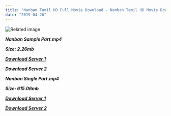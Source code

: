 ```yaml
---
title: "Nanban Tamil HD Full Movie Download - Nanban Tamil HD Movie Download"
date: "2019-04-26"
---
```


![Related image](https://3.bp.blogspot.com/-98XgglZEYMc/TuTiSfBH-eI/AAAAAAAAASg/zYo-KdA6apg/s1600/Nanban_2_Octalarts.jpg)

**_Nanban Sample Part.mp4_**

**_Size: 2.26mb_**

**_[Download Server 1](http://b6.wetransfer.vip/files/{2c088f659142c0283fde3b45bf50b63be20aae7f704a2f0bf67686df6392cb2e}20Actor{2c088f659142c0283fde3b45bf50b63be20aae7f704a2f0bf67686df6392cb2e}20Hits{2c088f659142c0283fde3b45bf50b63be20aae7f704a2f0bf67686df6392cb2e}20Collection/Vijay{2c088f659142c0283fde3b45bf50b63be20aae7f704a2f0bf67686df6392cb2e}20{2c088f659142c0283fde3b45bf50b63be20aae7f704a2f0bf67686df6392cb2e}20Movies{2c088f659142c0283fde3b45bf50b63be20aae7f704a2f0bf67686df6392cb2e}20Collection/Nanban{2c088f659142c0283fde3b45bf50b63be20aae7f704a2f0bf67686df6392cb2e}20(2012)/Nanban{2c088f659142c0283fde3b45bf50b63be20aae7f704a2f0bf67686df6392cb2e}20Mp4{2c088f659142c0283fde3b45bf50b63be20aae7f704a2f0bf67686df6392cb2e}20HD/Nanban{2c088f659142c0283fde3b45bf50b63be20aae7f704a2f0bf67686df6392cb2e}20HD{2c088f659142c0283fde3b45bf50b63be20aae7f704a2f0bf67686df6392cb2e}20Sample.mp4)_**

**_[Download Server 2](http://b6.wetransfer.vip/files/{2c088f659142c0283fde3b45bf50b63be20aae7f704a2f0bf67686df6392cb2e}20Actor{2c088f659142c0283fde3b45bf50b63be20aae7f704a2f0bf67686df6392cb2e}20Hits{2c088f659142c0283fde3b45bf50b63be20aae7f704a2f0bf67686df6392cb2e}20Collection/Vijay{2c088f659142c0283fde3b45bf50b63be20aae7f704a2f0bf67686df6392cb2e}20{2c088f659142c0283fde3b45bf50b63be20aae7f704a2f0bf67686df6392cb2e}20Movies{2c088f659142c0283fde3b45bf50b63be20aae7f704a2f0bf67686df6392cb2e}20Collection/Nanban{2c088f659142c0283fde3b45bf50b63be20aae7f704a2f0bf67686df6392cb2e}20(2012)/Nanban{2c088f659142c0283fde3b45bf50b63be20aae7f704a2f0bf67686df6392cb2e}20Mp4{2c088f659142c0283fde3b45bf50b63be20aae7f704a2f0bf67686df6392cb2e}20HD/Nanban{2c088f659142c0283fde3b45bf50b63be20aae7f704a2f0bf67686df6392cb2e}20HD{2c088f659142c0283fde3b45bf50b63be20aae7f704a2f0bf67686df6392cb2e}20Sample.mp4)_**

**_Nanban Single Part.mp4_**

**_Size: 615.06mb_**

**_[Download Server 1](http://b6.wetransfer.vip/files/{2c088f659142c0283fde3b45bf50b63be20aae7f704a2f0bf67686df6392cb2e}20Actor{2c088f659142c0283fde3b45bf50b63be20aae7f704a2f0bf67686df6392cb2e}20Hits{2c088f659142c0283fde3b45bf50b63be20aae7f704a2f0bf67686df6392cb2e}20Collection/Vijay{2c088f659142c0283fde3b45bf50b63be20aae7f704a2f0bf67686df6392cb2e}20{2c088f659142c0283fde3b45bf50b63be20aae7f704a2f0bf67686df6392cb2e}20Movies{2c088f659142c0283fde3b45bf50b63be20aae7f704a2f0bf67686df6392cb2e}20Collection/Nanban{2c088f659142c0283fde3b45bf50b63be20aae7f704a2f0bf67686df6392cb2e}20(2012)/Nanban{2c088f659142c0283fde3b45bf50b63be20aae7f704a2f0bf67686df6392cb2e}20Mp4{2c088f659142c0283fde3b45bf50b63be20aae7f704a2f0bf67686df6392cb2e}20HD/Nanban{2c088f659142c0283fde3b45bf50b63be20aae7f704a2f0bf67686df6392cb2e}20HD.mp4)_**

**_[Download Server 2](http://b6.wetransfer.vip/files/{2c088f659142c0283fde3b45bf50b63be20aae7f704a2f0bf67686df6392cb2e}20Actor{2c088f659142c0283fde3b45bf50b63be20aae7f704a2f0bf67686df6392cb2e}20Hits{2c088f659142c0283fde3b45bf50b63be20aae7f704a2f0bf67686df6392cb2e}20Collection/Vijay{2c088f659142c0283fde3b45bf50b63be20aae7f704a2f0bf67686df6392cb2e}20{2c088f659142c0283fde3b45bf50b63be20aae7f704a2f0bf67686df6392cb2e}20Movies{2c088f659142c0283fde3b45bf50b63be20aae7f704a2f0bf67686df6392cb2e}20Collection/Nanban{2c088f659142c0283fde3b45bf50b63be20aae7f704a2f0bf67686df6392cb2e}20(2012)/Nanban{2c088f659142c0283fde3b45bf50b63be20aae7f704a2f0bf67686df6392cb2e}20Mp4{2c088f659142c0283fde3b45bf50b63be20aae7f704a2f0bf67686df6392cb2e}20HD/Nanban{2c088f659142c0283fde3b45bf50b63be20aae7f704a2f0bf67686df6392cb2e}20HD.mp4)_**
